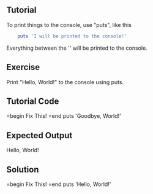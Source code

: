Tutorial
--------

To print things to the console, use "puts", like this
```ruby
    puts 'I will be printed to the console!'
```
Everything between the '' will be printed to the console.


Exercise
--------
Print "Hello, World!" to the console using puts.

Tutorial Code
-------------
=begin
Fix This!
=end
puts 'Goodbye, World!'

Expected Output
---------------
Hello, World!

Solution
--------
=begin
Fix This!
=end
puts 'Hello, World!'
